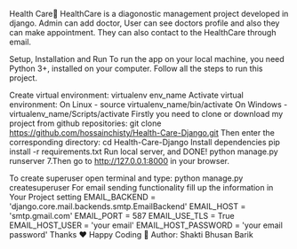 Health Care🏥
HealthCare is a diagonostic management project developed in django. Admin can add doctor, User can see doctors profile and also they can make appointment. They can also contact to the HealthCare through email.

Setup, Installation and Run
To run the app on your local machine, you need Python 3+, installed on your computer. Follow all the steps to run this project.

Create virtual environment:
virtualenv env_name
Activate virtual environment:
On Linux - source virtualenv_name/bin/activate
On Windows - virtualenv_name/Scripts/activate
Firstly you need to clone or download my project from github repositories:
git clone https://github.com/hossainchisty/Health-Care-Django.git
Then enter the corresponding directory:
cd Health-Care-Django
Install dependencies
  pip install -r requirements.txt
Run local server, and DONE!
  python manage.py runserver
7.Then go to http://127.0.0.1:8000 in your browser.

To create superuser open terminal and type:
python manage.py createsuperuser
For email sending functionality fill up the information in Your Project setting
EMAIL_BACKEND = 'django.core.mail.backends.smtp.EmailBackend'
EMAIL_HOST = 'smtp.gmail.com'
EMAIL_PORT = 587
EMAIL_USE_TLS = True
EMAIL_HOST_USER = 'your email'
EMAIL_HOST_PASSWORD = 'your email password'
Thanks ❤ Happy Coding 🎉
Author: Shakti Bhusan Barik
